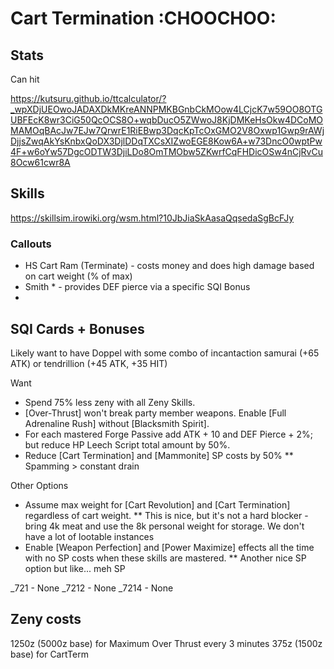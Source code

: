 # Cart Termination :CHOOCHOO:

## Stats

Can hit 

https://kutsuru.github.io/ttcalculator/?_wpXDjUEOwoJADAXDkMKreANNPMKBGnbCkMOow4LCjcK7w59OO8OTGUBFEcK8wr3CiG50QcOCS8O+wqbDucO5ZWwoJ8KjDMKeHsOkw4DCoMOMAMOqBAcJw7EJw7QrwrE1RiEBwp3DqcKpTcOxGMO2V8Oxwp1Gwp9rAWjDjjsZwqAkYsKnbxQoDX3DjlDDqTXCsXIZwoEGE8Kow6A+w73DncO0wptPw4F+w6oYw57DgcODTW3DjiLDo8OmTMObw5ZKwrfCqFHDicOSw4nCjRvCu8Ocw61cwr8A

## Skills

https://skillsim.irowiki.org/wsm.html?10JbJiaSkAasaQqsedaSgBcFJy

### Callouts

- HS Cart Ram (Terminate) - costs money and does high damage based on cart weight (% of max)
- Smith * - provides DEF pierce via a specific SQI Bonus
- 

## 


## SQI Cards + Bonuses

Likely want to have Doppel with some combo of incantaction samurai (+65 ATK) or tendrillion (+45 ATK, +35 HIT)

Want

* Spend 75% less zeny with all Zeny Skills.
* [Over-Thrust] won't break party member weapons. Enable [Full Adrenaline Rush] without [Blacksmith Spirit].
* For each mastered Forge Passive add ATK + 10 and DEF Pierce + 2%; but reduce HP Leech Script total amount by 50%.
* Reduce [Cart Termination] and [Mammonite] SP costs by 50%
** Spamming > constant drain

Other Options

* Assume max weight for [Cart Revolution] and [Cart Termination] regardless of cart weight.
** This is nice, but it's not a hard blocker - bring 4k meat and use the 8k personal weight for storage. We don't have a lot of lootable instances
* Enable [Weapon Perfection] and [Power Maximize] effects all the time with no SP costs when these skills are mastered.
** Another nice SP option but like... meh SP

_721  - None
_7212 - None
_7214 - None

## Zeny costs

1250z (5000z base) for Maximum Over Thrust every 3 minutes
375z (1500z base) for CartTerm
